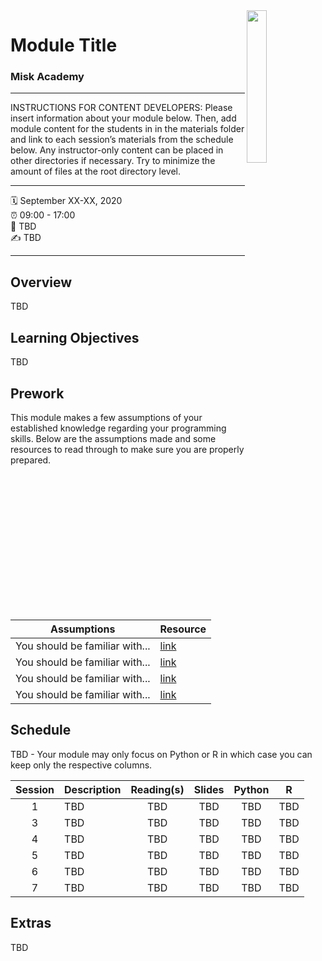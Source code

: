 <img src="https://user-images.githubusercontent.com/6753598/86978801-c3cf3280-c14d-11ea-822a-7e65a384ed8b.png" align="right" width="25%" height="25%"/>

Module Title
================

### Misk Academy

-----

INSTRUCTIONS FOR CONTENT DEVELOPERS: Please insert information about your
module below. Then, add module content for the students in in the materials 
folder and link to each session’s materials from the schedule below. Any 
instructor-only content can be placed in other directories if necessary. Try
to minimize the amount of files at the root directory level.

-----

:spiral_calendar: September XX-XX, 2020  
:alarm_clock:     09:00 - 17:00  
:hotel:           TBD  
:writing_hand:    TBD

-----

## Overview

TBD

## Learning Objectives

TBD

## Prework

This module makes a few assumptions of your established knowledge regarding your programming skills. Below are the assumptions made and some resources to read through to make sure you are properly prepared.

| Assumptions                       | Resource      
| --------------------------------- | ------------- |
| You should be familiar with...    | [link]()      | 
| You should be familiar with...    | [link]()      |
| You should be familiar with...    | [link]()      | 
| You should be familiar with...    | [link]()      |


## Schedule

TBD - Your module may only focus on Python or R in which case you can keep only the respective columns.


| Session       | Description                          | Reading(s)    | Slides        | Python        | R             |
| :-----------: | :----------------------------------- | :-----------: | :-----------: | :-----------: | :-----------: |
| 1             | TBD                                  | TBD           | TBD           | TBD           | TBD           |
| 3             | TBD                                  | TBD           | TBD           | TBD           | TBD           |
| 4             | TBD                                  | TBD           | TBD           | TBD           | TBD           |
| 5             | TBD                                  | TBD           | TBD           | TBD           | TBD           |
| 6             | TBD                                  | TBD           | TBD           | TBD           | TBD           |
| 7             | TBD                                  | TBD           | TBD           | TBD           | TBD           |


## Extras

TBD

